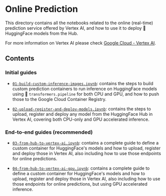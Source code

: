 # Online Prediction

This directory contains all the notebooks related to the online (real-time) prediction service offered by Vertex AI, and how to use it to deploy 🤗 HuggingFace models from the Hub.

For more information on Vertex AI please check [Google Cloud - Vertex AI](https://cloud.google.com/vertex-ai).

## Contents

### Initial guides

* [`01-build-custom-inference-images.ipynb`](./01-build-custom-inference-images.ipynb): contains the steps to build custom prediction containers to run inference on HuggingFace models using 🤗 `transformers.pipeline` for both CPU and GPU, and how to push those to the Google Cloud Container Registry.

* [`02-upload-register-and-deploy-models.ipynb`](./02-upload-register-and-deploy-models.ipynb): contains the steps to upload, register and deploy any model from the HuggingFace Hub in Vertex AI, covering both CPU-only and GPU accelerated inference.

### End-to-end guides (recommended)

* [`03-from-hub-to-vertex-ai.ipynb`](./03-from-hub-to-vertex-ai.ipynb): contains a complete guide to define a custom container for HuggingFace's models and how to upload, register and deploy those in Vertex AI, also including how to use those endpoints for online predictions.

* [`04-from-hub-to-vertex-ai-gpu.ipynb`](./04-from-hub-to-vertex-ai-gpu.ipynb): contains a complete guide to define a custom container for HuggingFace's models and how to upload, register and deploy those in Vertex AI, also including how to use those endpoints for online predictions, but using GPU accelerated inference.

